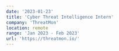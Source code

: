 ```yaml
---
date: '2023-01-23'
title: 'Cyber Threat Intelligence Intern'
company: 'ThreatMon'
location: remote
range: 'Jan 2023 - Feb 2023'
url: 'https://threatmon.io/'
---
```


